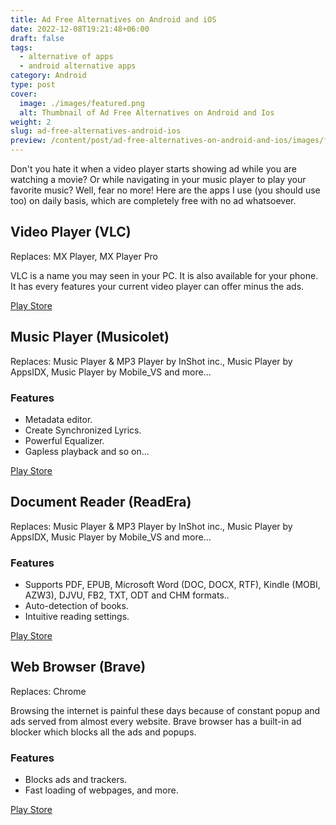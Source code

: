 ```yaml
---
title: Ad Free Alternatives on Android and iOS
date: 2022-12-08T19:21:48+06:00
draft: false
tags:
  - alternative of apps
  - android alternative apps
category: Android
type: post
cover:
  image: ./images/featured.png
  alt: Thumbnail of Ad Free Alternatives on Android and Ios
weight: 2
slug: ad-free-alternatives-android-ios
preview: /content/post/ad-free-alternatives-on-android-and-ios/images/featured.png
---
```


Don't you hate it when a video player starts showing ad while you are watching a movie? Or while navigating in your music player to play your favorite music? Well, fear no more! Here are the apps I use (you should use too) on daily basis, which are completely free with no ad whatsoever.


## Video Player (VLC)
Replaces: MX Player, MX Player Pro

VLC is a name you may seen in your PC. It is also available for your phone. It has every features your current video player can offer minus the ads.

[Play Store](https://play.google.com/store/apps/details?id=org.videolan.vlc)


## Music Player (Musicolet)
Replaces: Music Player & MP3 Player by InShot inc., Music Player by AppsIDX, Music Player by Mobile_VS and more...

### Features

- Metadata editor.
- Create Synchronized Lyrics.
- Powerful Equalizer.
- Gapless playback and so on...

[Play Store](https://play.google.com/store/apps/details?id=in.krosbits.musicolet)

## Document Reader (ReadEra)
Replaces: Music Player & MP3 Player by InShot inc., Music Player by AppsIDX, Music Player by Mobile_VS and more...

### Features

- Supports PDF, EPUB, Microsoft Word (DOC, DOCX, RTF), Kindle (MOBI, AZW3), DJVU, FB2, TXT, ODT and CHM formats..
- Auto-detection of books.
- Intuitive reading settings.

[Play Store](https://play.google.com/store/apps/details?id=org.readera)

## Web Browser (Brave)
Replaces: Chrome 

Browsing the internet is painful these days because of constant popup and ads served from almost every website. Brave browser has a built-in ad blocker which blocks all the ads and popups.

### Features

- Blocks ads and trackers.
- Fast loading of webpages, and more.

[Play Store](https://play.google.com/store/apps/details?id=com.brave.browser)

